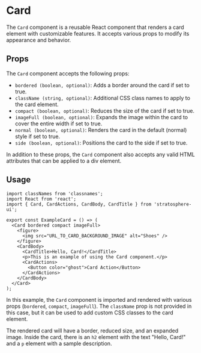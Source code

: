 # Card

The `Card` component is a reusable React component that renders a card element with customizable features. It accepts various props to modify its appearance and behavior.

## Props

The `Card` component accepts the following props:

- `bordered (boolean, optional)`: Adds a border around the card if set to true.
- `className (string, optional)`: Additional CSS class names to apply to the card element.
- `compact (boolean, optional)`: Reduces the size of the card if set to true.
- `imageFull (boolean, optional)`: Expands the image within the card to cover the entire width if set to true.
- `normal (boolean, optional)`: Renders the card in the default (normal) style if set to true.
- `side (boolean, optional)`: Positions the card to the side if set to true.

In addition to these props, the `Card` component also accepts any valid HTML attributes that can be applied to a div element.

## Usage

```tsx
import classNames from 'classnames';
import React from 'react';
import { Card, CardActions, CardBody, CardTitle } from 'stratosphere-ui';

export const ExampleCard = () => (
  <Card bordered compact imageFull>
    <figure>
      <img src="URL_TO_CARD_BACKGROUND_IMAGE" alt="Shoes" />
    </figure>
    <CardBody>
      <CardTitle>Hello, Card!</CardTitle>
      <p>This is an example of using the Card component.</p>
      <CardActions>
        <Button color="ghost">Card Action</Button>
      </CardActions>
    </CardBody>
  </Card>
);
```

In this example, the `Card` component is imported and rendered with various props (`bordered`, `compact`, `imageFull`). The `className` prop is not provided in this case, but it can be used to add custom CSS classes to the card element.

The rendered card will have a border, reduced size, and an expanded image. Inside the card, there is an `h2` element with the text "Hello, Card!" and a `p` element with a sample description.
